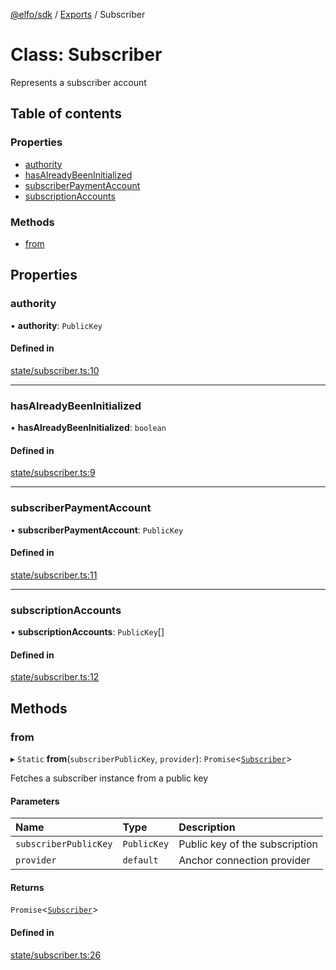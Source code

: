 [@elfo/sdk](../README.md) / [Exports](../modules.md) / Subscriber

# Class: Subscriber

Represents a subscriber account

## Table of contents

### Properties

- [authority](Subscriber.md#authority)
- [hasAlreadyBeenInitialized](Subscriber.md#hasalreadybeeninitialized)
- [subscriberPaymentAccount](Subscriber.md#subscriberpaymentaccount)
- [subscriptionAccounts](Subscriber.md#subscriptionaccounts)

### Methods

- [from](Subscriber.md#from)

## Properties

### authority

• **authority**: `PublicKey`

#### Defined in

[state/subscriber.ts:10](https://github.com/subrina-protocol/subrina-sdk/blob/9a4120e/src/state/subscriber.ts#L10)

___

### hasAlreadyBeenInitialized

• **hasAlreadyBeenInitialized**: `boolean`

#### Defined in

[state/subscriber.ts:9](https://github.com/subrina-protocol/subrina-sdk/blob/9a4120e/src/state/subscriber.ts#L9)

___

### subscriberPaymentAccount

• **subscriberPaymentAccount**: `PublicKey`

#### Defined in

[state/subscriber.ts:11](https://github.com/subrina-protocol/subrina-sdk/blob/9a4120e/src/state/subscriber.ts#L11)

___

### subscriptionAccounts

• **subscriptionAccounts**: `PublicKey`[]

#### Defined in

[state/subscriber.ts:12](https://github.com/subrina-protocol/subrina-sdk/blob/9a4120e/src/state/subscriber.ts#L12)

## Methods

### from

▸ `Static` **from**(`subscriberPublicKey`, `provider`): `Promise`<[`Subscriber`](Subscriber.md)\>

Fetches a subscriber instance from a public key

#### Parameters

| Name | Type | Description |
| :------ | :------ | :------ |
| `subscriberPublicKey` | `PublicKey` | Public key of the subscription |
| `provider` | `default` | Anchor connection provider |

#### Returns

`Promise`<[`Subscriber`](Subscriber.md)\>

#### Defined in

[state/subscriber.ts:26](https://github.com/subrina-protocol/subrina-sdk/blob/9a4120e/src/state/subscriber.ts#L26)
